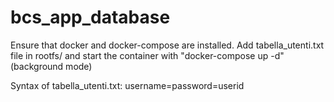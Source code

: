 # bcs_app_database

Ensure that docker and docker-compose are installed.
Add tabella_utenti.txt file in rootfs/ and start the container with "docker-compose up -d" (background mode)

Syntax of tabella_utenti.txt:
username=password=userid
